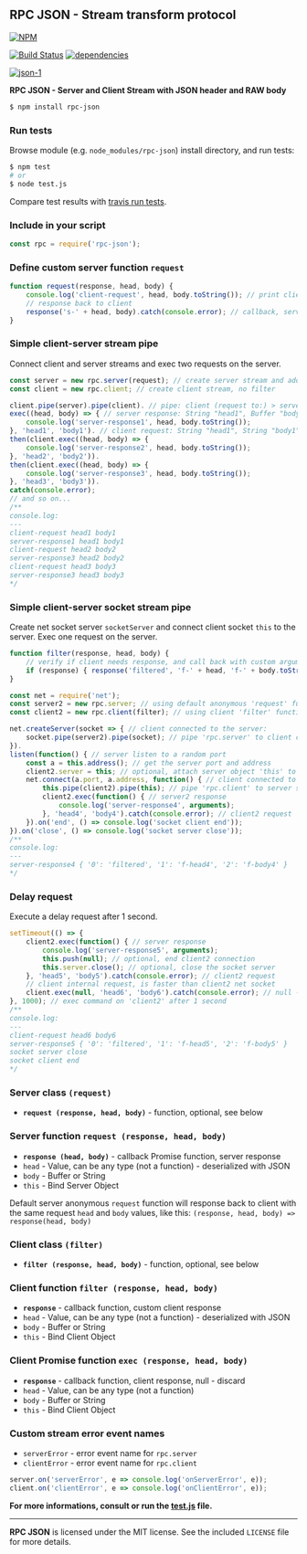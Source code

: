 ## RPC JSON - Stream transform protocol
[![NPM](https://nodei.co/npm/rpc-json.png?downloads=true&downloadRank=true&stars=true)](https://nodei.co/npm/rpc-json/)

[![Build Status](https://travis-ci.org/RealTimeCom/rpc-json.svg?branch=master)](http://travis-ci.org/RealTimeCom/rpc-json)
[![dependencies](https://david-dm.org/RealTimeCom/rpc-json.svg)](https://david-dm.org/RealTimeCom/rpc-json)

[![json-1](https://cloud.githubusercontent.com/assets/22455434/22550324/2ccec420-e958-11e6-88c2-51fbe948c362.png)](https://github.com/RealTimeCom/rpc-json)

**RPC JSON - Server and Client Stream with JSON header and RAW body**
```sh
$ npm install rpc-json
```
### Run tests
Browse module (e.g. `node_modules/rpc-json`) install directory, and run tests:
```sh
$ npm test
# or
$ node test.js
```
Compare test results with <a href="https://travis-ci.org/RealTimeCom/rpc-json">travis run tests</a>.

### Include in your script
```js
const rpc = require('rpc-json');
```
### Define custom server function `request`
```js
function request(response, head, body) {
    console.log('client-request', head, body.toString()); // print client request
    // response back to client
    response('s-' + head, body).catch(console.error); // callback, server response
}
```
### Simple client-server stream pipe
Connect client and server streams and exec two requests on the server.
```js
const server = new rpc.server(request); // create server stream and add custom function 'request'
const client = new rpc.client; // create client stream, no filter

client.pipe(server).pipe(client). // pipe: client (request to:) > server (response back to:) > client
exec((head, body) => { // server response: String "head1", Buffer "body1"
    console.log('server-response1', head, body.toString());
}, 'head1', 'body1'). // client request: String "head1", String "body1"
then(client.exec((head, body) => {
    console.log('server-response2', head, body.toString());
}, 'head2', 'body2')).
then(client.exec((head, body) => {
    console.log('server-response3', head, body.toString());
}, 'head3', 'body3')).
catch(console.error);
// and so on...
/**
console.log:
---
client-request head1 body1
server-response1 head1 body1
client-request head2 body2
server-response3 head2 body2
client-request head3 body3
server-response3 head3 body3
*/
```
### Simple client-server socket stream pipe
Create net socket server `socketServer` and connect client socket `this` to the server. Exec one request on the server.
```js
function filter(response, head, body) {
    // verify if client needs response, and call back with custom arguments
    if (response) { response('filtered', 'f-' + head, 'f-' + body.toString()); }
}

const net = require('net');
const server2 = new rpc.server; // using default anonymous 'request' function, see below
const client2 = new rpc.client(filter); // using client 'filter' function

net.createServer(socket => { // client connected to the server:
    socket.pipe(server2).pipe(socket); // pipe 'rpc.server' to client connection 'socket'
}).
listen(function() { // server listen to a random port
    const a = this.address(); // get the server port and address
    client2.server = this; // optional, attach server object 'this' to 'client2'
    net.connect(a.port, a.address, function() { // client connected to the server:
        this.pipe(client2).pipe(this); // pipe 'rpc.client' to server socket connection 'this'
        client2.exec(function() { // server2 response
            console.log('server-response4', arguments);
        }, 'head4', 'body4').catch(console.error); // client2 request
    }).on('end', () => console.log('socket client end'));
}).on('close', () => console.log('socket server close'));
/**
console.log:
---
server-response4 { '0': 'filtered', '1': 'f-head4', '2': 'f-body4' }
*/
```
### Delay request
Execute a delay request after 1 second.
```js
setTimeout(() => {
    client2.exec(function() { // server response
        console.log('server-response5', arguments);
        this.push(null); // optional, end client2 connection
        this.server.close(); // optional, close the socket server
    }, 'head5', 'body5').catch(console.error); // client2 request
    // client internal request, is faster than client2 net socket
    client.exec(null, 'head6', 'body6').catch(console.error); // null - discard callback response
}, 1000); // exec command on 'client2' after 1 second
/**
console.log:
---
client-request head6 body6
server-response5 { '0': 'filtered', '1': 'f-head5', '2': 'f-body5' }
socket server close
socket client end
*/
```
### Server class `(request)`
* <b><code>request (response, head, body)</code></b> - function, optional, see below

### Server function `request (response, head, body)`
* <b><code>response (head, body)</code></b> - callback Promise function, server response
* `head` - Value, can be any type (not a function) - deserialized with JSON
* `body` - Buffer or String
* `this` - Bind Server Object

Default server anonymous `request` function will response back to client with the same request `head` and `body` values, like this: `(response, head, body) => response(head, body)`

### Client class `(filter)`
* <b><code>filter (response, head, body)</code></b> - function, optional, see below

### Client function `filter (response, head, body)`
* <b><code>response</code></b> - callback function, custom client response
* `head` - Value, can be any type (not a function) - deserialized with JSON
* `body` - Buffer or String
* `this` - Bind Client Object

### Client Promise function `exec (response, head, body)`
* <b><code>response</code></b> - callback function, client response, null - discard
* `head` - Value, can be any type (not a function)
* `body` - Buffer or String
* `this` - Bind Client Object

### Custom stream error event names
* `serverError` - error event name for `rpc.server`
* `clientError` - error event name for `rpc.client`

```js
server.on('serverError', e => console.log('onServerError', e));
client.on('clientError', e => console.log('onClientError', e));
```

**For more informations, consult or run the <a href="https://github.com/RealTimeCom/rpc-json/blob/master/test.js"><b>test.js</b></a> file.**

--------------------------------------------------------
**RPC JSON** is licensed under the MIT license. See the included `LICENSE` file for more details.
